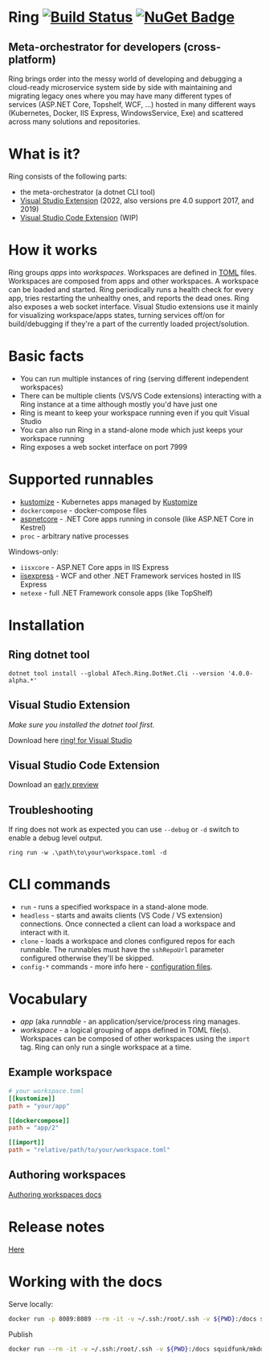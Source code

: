 # Ring [![Build Status](https://dev.azure.com/queil/Ring/_apis/build/status/queil.ring?branchName=main)](https://dev.azure.com/Queil/Ring/_build/latest?definitionId=2&branchName=main) [![NuGet Badge](https://buildstats.info/nuget/ATech.Ring.Dotnet.Cli?includePreReleases=true)](https://www.nuget.org/packages/ATech.Ring.Dotnet.Cli)

## Meta-orchestrator for developers (cross-platform)

Ring brings order into the messy world of developing and debugging a cloud-ready microservice system side by side with maintaining and migrating legacy ones where you may have many different types of services (ASP.NET Core, Topshelf, WCF, ...) hosted in many different ways (Kubernetes, Docker, IIS Express, WindowsService, Exe) and scattered across many solutions and repositories. 

# What is it?

Ring consists of the following parts:

* the meta-orchestrator (a dotnet CLI tool)
* [Visual Studio Extension](https://marketplace.visualstudio.com/items?itemName=account-technologies.ring-vsix) (2022, also versions pre 4.0 support 2017, and 2019)
* [Visual Studio Code Extension](https://marketplace.visualstudio.com/items?itemName=queil.ring-vsce) (WIP)

# How it works

Ring groups *apps* into *workspaces*. Workspaces are defined in [TOML](https://github.com/toml-lang/toml) files. 
Workspaces are composed from apps and other workspaces. A workspace can be loaded and started. 
Ring periodically runs a health check for every app, tries restarting the unhealthy ones, and reports the dead ones.
Ring also exposes a web socket interface. Visual Studio extensions use it mainly for visualizing workspace/apps states,
turning services off/on for build/debugging if they're a part of the currently loaded project/solution.

# Basic facts

* You can run multiple instances of ring (serving different independent workspaces) 
* There can be multiple clients (VS/VS Code extensions) interacting with a Ring instance at a time although mostly you'd have just one
* Ring is meant to keep your workspace running even if you quit Visual Studio
* You can also run Ring in a stand-alone mode which just keeps your workspace running
* Ring exposes a web socket interface on port 7999

# Supported runnables

* [kustomize](https://queil.github.io/ring/runnables/kustomize/) - Kubernetes apps managed by [Kustomize](https://kustomize.io/)
* `dockercompose` - docker-compose files
* [aspnetcore](https://queil.github.io/ring/runnables/aspnetcore/) - .NET Core apps running in console (like ASP.NET Core in Kestrel)
* `proc` - arbitrary native processes

Windows-only:

* `iisxcore` - ASP.NET Core apps in IIS Express
* [iisexpress](https://queil.github.io/ring/runnables/iisexpress/) - WCF and other .NET Framework services hosted in IIS Express
* `netexe` - full .NET Framework console apps (like TopShelf)

# Installation 

## Ring dotnet tool
```
dotnet tool install --global ATech.Ring.DotNet.Cli --version '4.0.0-alpha.*'
```

## Visual Studio Extension

*Make sure you installed the dotnet tool first.*

Download here [ring! for Visual Studio](https://marketplace.visualstudio.com/items?itemName=account-technologies.ring-vsix)

## Visual Studio Code Extension

Download an [early preview](https://marketplace.visualstudio.com/items?itemName=queil.ring-vsce)

## Troubleshooting 

If ring does not work as expected you can use `--debug` or `-d` switch to enable a debug level output.

```
ring run -w .\path\to\your\workspace.toml -d
```

# CLI commands

* `run` - runs a specified workspace in a stand-alone mode.
* `headless` - starts and awaits clients (VS Code / VS extension) connections. Once connected a client can load a workspace and interact with it.
* `clone` - loads a workspace and clones configured repos for each runnable. The runnables must have the `sshRepoUrl` parameter configured otherwise they'll be skipped.
* `config-*` commands - more info here - [configuration files](https://queil.github.io/ring/configuration/).

# Vocabulary

* *app* (aka *runnable* - an application/service/process ring manages.
* *workspace* - a logical grouping of apps defined in TOML file(s). 
  Workspaces can be composed of other workspaces using the `import` tag. 
  Ring can only run a single workspace at a time. 

## Example workspace

```toml
# your workspace.toml
[[kustomize]]
path = "your/app"

[[dockercompose]]
path = "app/2"

[[import]]
path = "relative/path/to/your/workspace.toml"
```

## Authoring workspaces

[Authoring workspaces docs](https://queil.github.io/ring/authoring-workspaces/)

# Release notes

[Here](RELEASENOTES.md)

# Working with the docs

Serve locally:

```bash
docker run -p 8089:8089 --rm -it -v ~/.ssh:/root/.ssh -v ${PWD}:/docs squidfunk/mkdocs-material serve -a 0.0.0.0:8089
```

Publish

```bash
docker run --rm -it -v ~/.ssh:/root/.ssh -v ${PWD}:/docs squidfunk/mkdocs-material gh-deploy 
```
